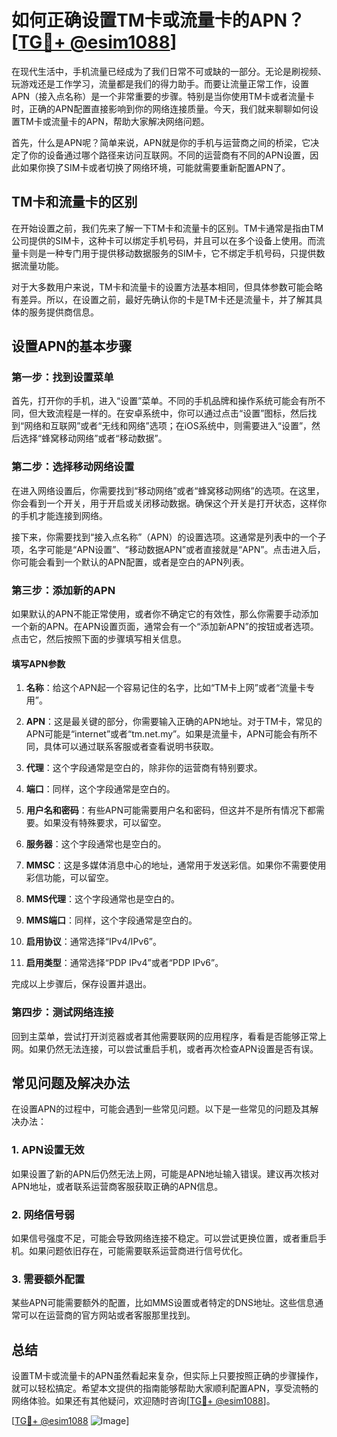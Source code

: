 # 如何正确设置TM卡或流量卡的APN？[[TG💪+ @esim1088](https://t.me/s/esim1088)]

在现代生活中，手机流量已经成为了我们日常不可或缺的一部分。无论是刷视频、玩游戏还是工作学习，流量都是我们的得力助手。而要让流量正常工作，设置APN（接入点名称）是一个非常重要的步骤。特别是当你使用TM卡或者流量卡时，正确的APN配置直接影响到你的网络连接质量。今天，我们就来聊聊如何设置TM卡或流量卡的APN，帮助大家解决网络问题。

首先，什么是APN呢？简单来说，APN就是你的手机与运营商之间的桥梁，它决定了你的设备通过哪个路径来访问互联网。不同的运营商有不同的APN设置，因此如果你换了SIM卡或者切换了网络环境，可能就需要重新配置APN了。

## TM卡和流量卡的区别

在开始设置之前，我们先来了解一下TM卡和流量卡的区别。TM卡通常是指由TM公司提供的SIM卡，这种卡可以绑定手机号码，并且可以在多个设备上使用。而流量卡则是一种专门用于提供移动数据服务的SIM卡，它不绑定手机号码，只提供数据流量功能。

对于大多数用户来说，TM卡和流量卡的设置方法基本相同，但具体参数可能会略有差异。所以，在设置之前，最好先确认你的卡是TM卡还是流量卡，并了解其具体的服务提供商信息。

## 设置APN的基本步骤

### 第一步：找到设置菜单

首先，打开你的手机，进入“设置”菜单。不同的手机品牌和操作系统可能会有所不同，但大致流程是一样的。在安卓系统中，你可以通过点击“设置”图标，然后找到“网络和互联网”或者“无线和网络”选项；在iOS系统中，则需要进入“设置”，然后选择“蜂窝移动网络”或者“移动数据”。

### 第二步：选择移动网络设置

在进入网络设置后，你需要找到“移动网络”或者“蜂窝移动网络”的选项。在这里，你会看到一个开关，用于开启或关闭移动数据。确保这个开关是打开状态，这样你的手机才能连接到网络。

接下来，你需要找到“接入点名称”（APN）的设置选项。这通常是列表中的一个子项，名字可能是“APN设置”、“移动数据APN”或者直接就是“APN”。点击进入后，你可能会看到一个默认的APN配置，或者是空白的APN列表。

### 第三步：添加新的APN

如果默认的APN不能正常使用，或者你不确定它的有效性，那么你需要手动添加一个新的APN。在APN设置页面，通常会有一个“添加新APN”的按钮或者选项。点击它，然后按照下面的步骤填写相关信息。

#### 填写APN参数

1. **名称**：给这个APN起一个容易记住的名字，比如“TM卡上网”或者“流量卡专用”。
   
2. **APN**：这是最关键的部分，你需要输入正确的APN地址。对于TM卡，常见的APN可能是“internet”或者“tm.net.my”。如果是流量卡，APN可能会有所不同，具体可以通过联系客服或者查看说明书获取。

3. **代理**：这个字段通常是空白的，除非你的运营商有特别要求。

4. **端口**：同样，这个字段通常是空白的。

5. **用户名和密码**：有些APN可能需要用户名和密码，但这并不是所有情况下都需要。如果没有特殊要求，可以留空。

6. **服务器**：这个字段通常也是空白的。

7. **MMSC**：这是多媒体消息中心的地址，通常用于发送彩信。如果你不需要使用彩信功能，可以留空。

8. **MMS代理**：这个字段通常也是空白的。

9. **MMS端口**：同样，这个字段通常是空白的。

10. **启用协议**：通常选择“IPv4/IPv6”。

11. **启用类型**：通常选择“PDP IPv4”或者“PDP IPv6”。

完成以上步骤后，保存设置并退出。

### 第四步：测试网络连接

回到主菜单，尝试打开浏览器或者其他需要联网的应用程序，看看是否能够正常上网。如果仍然无法连接，可以尝试重启手机，或者再次检查APN设置是否有误。

## 常见问题及解决办法

在设置APN的过程中，可能会遇到一些常见问题。以下是一些常见的问题及其解决办法：

### 1. APN设置无效

如果设置了新的APN后仍然无法上网，可能是APN地址输入错误。建议再次核对APN地址，或者联系运营商客服获取正确的APN信息。

### 2. 网络信号弱

如果信号强度不足，可能会导致网络连接不稳定。可以尝试更换位置，或者重启手机。如果问题依旧存在，可能需要联系运营商进行信号优化。

### 3. 需要额外配置

某些APN可能需要额外的配置，比如MMS设置或者特定的DNS地址。这些信息通常可以在运营商的官方网站或者客服那里找到。

## 总结

设置TM卡或流量卡的APN虽然看起来复杂，但实际上只要按照正确的步骤操作，就可以轻松搞定。希望本文提供的指南能够帮助大家顺利配置APN，享受流畅的网络体验。如果还有其他疑问，欢迎随时咨询[[TG💪+ @esim1088](https://t.me/s/esim1088)]。

[[TG💪+ @esim1088](https://t.me/s/esim1088) ![Image](https://i.postimg.cc/4NQfJmqS/Snipaste-2025-05-13-00-14-12.png)]
